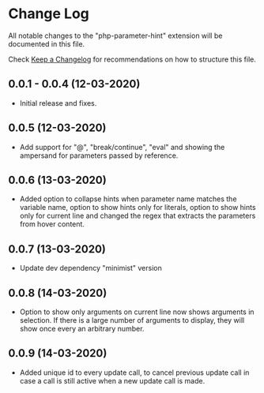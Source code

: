 # Change Log

All notable changes to the "php-parameter-hint" extension will be documented in this file.

Check [Keep a Changelog](http://keepachangelog.com/) for recommendations on how to structure this file.

## 0.0.1 - 0.0.4 (12-03-2020)

- Initial release and fixes.

## 0.0.5 (12-03-2020)

- Add support for "@", "break/continue", "eval" and showing the ampersand for parameters passed by reference.

## 0.0.6 (13-03-2020)

- Added option to collapse hints when parameter name matches the variable name, option to show hints only for literals, option to show hints only for current line and changed the regex that extracts the parameters from hover content.

## 0.0.7 (13-03-2020)

- Update dev dependency "minimist" version

## 0.0.8 (14-03-2020)

- Option to show only arguments on current line now shows arguments in
  selection. If there is a large number of arguments to display, they will show
  once every an arbitrary number.

## 0.0.9 (14-03-2020)

- Added unique id to every update call, to cancel previous update call in case a
  call is still active when a new update call is made.
